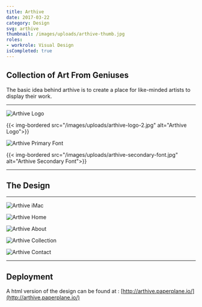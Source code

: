 ```yaml
---
title: Arthive
date: 2017-03-22
category: Design
svg: arthive
thumbnail: /images/uploads/arthive-thumb.jpg
roles:
- workrole: Visual Design
isCompleted: true
---
```


## Collection of Art From Geniuses

The basic idea behind arthive is to create a place for like-minded artists to display their work.

***

![Arthive Logo][logo1]

{{< img-bordered src="/images/uploads/arthive-logo-2.jpg" alt="Arthive Logo">}}

![Arthive Primary Font][primaryfont]

{{< img-bordered src="/images/uploads/arthive-secondary-font.jpg" alt="Arthive Secondary Font">}}

***

## The Design

***

![Arthive iMac][imac]

![Arthive Home][home]

![Arthive About][about]

![Arthive Collection][collection]

![Arthive Contact][contact]

***

## Deployment

A html version of the design can be found at : [http://arthive.paperplane.io/](http://arthive.paperplane.io/)

[logo1]: /images/uploads/arthive-logo-1.jpg
[logo2]: /images/uploads/arthive-logo-2.jpg
[primaryfont]: /images/uploads/arthive-primary-font.jpg
[secondaryfont]: /images/uploads/arthive-secondary-font.jpg
[imac]: /images/uploads/arthive-mockup-imac.jpg
[home]: /images/uploads/arthive-home.jpg
[about]: /images/uploads/arthive-about.jpg
[collection]: /images/uploads/arthive-collection.jpg
[contact]: /images/uploads/arthive-contact.jpg